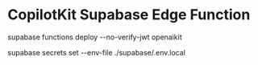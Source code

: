 # CopilotKit Supabase Edge Function

supabase functions deploy --no-verify-jwt openaikit

supabase secrets set --env-file ./supabase/.env.local

